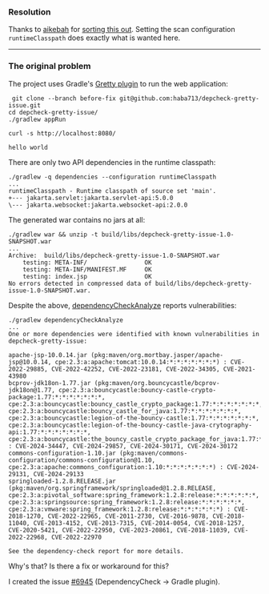 ### Resolution

Thanks to [aikebah][aikebah] for [sorting this out][resolution]. Setting the
scan configuration `runtimeClasspath` does exactly what is wanted here.

---

### The original problem

The project uses Gradle's [Gretty plugin][gretty] to run the web application:
```
 git clone --branch before-fix git@github.com:haba713/depcheck-gretty-issue.git
cd depcheck-gretty-issue/
./gradlew appRun
```
```
curl -s http://localhost:8080/

hello world
```

There are only two API dependencies in the runtime classpath:
```
./gradlew -q dependencies --configuration runtimeClasspath       
...
runtimeClasspath - Runtime classpath of source set 'main'.
+--- jakarta.servlet:jakarta.servlet-api:5.0.0
\--- jakarta.websocket:jakarta.websocket-api:2.0.0
```

The generated war contains no jars at all:
```
./gradlew war && unzip -t build/libs/depcheck-gretty-issue-1.0-SNAPSHOT.war 
...
Archive:  build/libs/depcheck-gretty-issue-1.0-SNAPSHOT.war
    testing: META-INF/                OK
    testing: META-INF/MANIFEST.MF     OK
    testing: index.jsp                OK
No errors detected in compressed data of build/libs/depcheck-gretty-issue-1.0-SNAPSHOT.war.
```

Despite the above, [dependencyCheckAnalyze][dca] reports vulnerabilities:
```
./gradlew dependencyCheckAnalyze                          
...
One or more dependencies were identified with known vulnerabilities in depcheck-gretty-issue:

apache-jsp-10.0.14.jar (pkg:maven/org.mortbay.jasper/apache-jsp@10.0.14, cpe:2.3:a:apache:tomcat:10.0.14:*:*:*:*:*:*:*) : CVE-2022-29885, CVE-2022-42252, CVE-2022-23181, CVE-2022-34305, CVE-2021-43980
bcprov-jdk18on-1.77.jar (pkg:maven/org.bouncycastle/bcprov-jdk18on@1.77, cpe:2.3:a:bouncycastle:bouncy-castle-crypto-package:1.77:*:*:*:*:*:*:*, cpe:2.3:a:bouncycastle:bouncy_castle_crypto_package:1.77:*:*:*:*:*:*:*, cpe:2.3:a:bouncycastle:bouncy_castle_for_java:1.77:*:*:*:*:*:*:*, cpe:2.3:a:bouncycastle:legion-of-the-bouncy-castle:1.77:*:*:*:*:*:*:*, cpe:2.3:a:bouncycastle:legion-of-the-bouncy-castle-java-crytography-api:1.77:*:*:*:*:*:*:*, cpe:2.3:a:bouncycastle:the_bouncy_castle_crypto_package_for_java:1.77:*:*:*:*:*:*:*) : CVE-2024-34447, CVE-2024-29857, CVE-2024-30171, CVE-2024-30172
commons-configuration-1.10.jar (pkg:maven/commons-configuration/commons-configuration@1.10, cpe:2.3:a:apache:commons_configuration:1.10:*:*:*:*:*:*:*) : CVE-2024-29131, CVE-2024-29133
springloaded-1.2.8.RELEASE.jar (pkg:maven/org.springframework/springloaded@1.2.8.RELEASE, cpe:2.3:a:pivotal_software:spring_framework:1.2.8:release:*:*:*:*:*:*, cpe:2.3:a:springsource:spring_framework:1.2.8:release:*:*:*:*:*:*, cpe:2.3:a:vmware:spring_framework:1.2.8:release:*:*:*:*:*:*) : CVE-2018-1270, CVE-2022-22965, CVE-2011-2730, CVE-2016-9878, CVE-2018-11040, CVE-2013-4152, CVE-2013-7315, CVE-2014-0054, CVE-2018-1257, CVE-2020-5421, CVE-2022-22950, CVE-2023-20861, CVE-2018-11039, CVE-2022-22968, CVE-2022-22970

See the dependency-check report for more details.
```

Why's that? Is there a fix or workaround for this?

I created the issue [#6945][6945] (DependencyCheck → Gradle plugin).

[aikebah]: https://github.com/aikebah
[resolution]: https://github.com/jeremylong/DependencyCheck/issues/6945#issuecomment-2331225711
[gretty]: https://gretty-gradle-plugin.github.io/gretty-doc/
[dca]: https://jeremylong.github.io/DependencyCheck/dependency-check-gradle/configuration.html
[6945]: https://github.com/jeremylong/DependencyCheck/issues/6945
